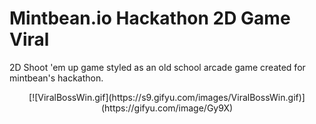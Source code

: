 # Mintbean.io Hackathon 2D Game Viral
2D Shoot 'em up game styled as an old school arcade game created for mintbean's hackathon.

<div align='center'>
[![ViralBossWin.gif](https://s9.gifyu.com/images/ViralBossWin.gif)](https://gifyu.com/image/Gy9X)            
</div>
